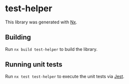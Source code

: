 # test-helper

This library was generated with [Nx](https://nx.dev).

## Building

Run `nx build test-helper` to build the library.

## Running unit tests

Run `nx test test-helper` to execute the unit tests via [Jest](https://jestjs.io).
